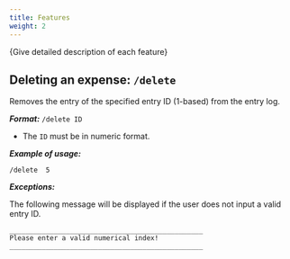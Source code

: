 ```yaml
---
title: Features
weight: 2
---
```


{Give detailed description of each feature}

## Deleting an expense: `/delete`
Removes the entry of the specified entry ID (1-based) from the entry log.

**_Format:_** `/delete ID`

* The `ID` must be in numeric format.

**_Example of usage:_**

`/delete  5`


**_Exceptions:_**

The following message will be displayed if the user does not input a valid entry ID.
```
________________________________________________
Please enter a valid numerical index!
________________________________________________
```
